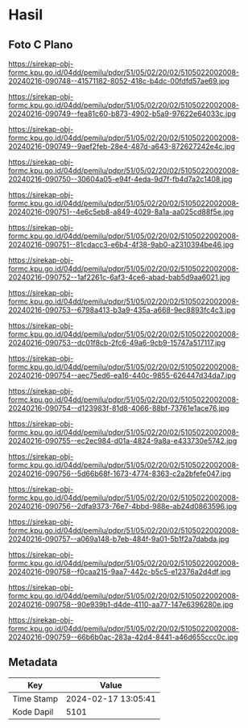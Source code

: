 # Hasil

## Foto C Plano

https://sirekap-obj-formc.kpu.go.id/04dd/pemilu/pdpr/51/05/02/20/02/5105022002008-20240216-090748--41571182-8052-418c-b4dc-00fdfd57ae69.jpg

https://sirekap-obj-formc.kpu.go.id/04dd/pemilu/pdpr/51/05/02/20/02/5105022002008-20240216-090749--fea81c60-b873-4902-b5a9-97622e64033c.jpg

https://sirekap-obj-formc.kpu.go.id/04dd/pemilu/pdpr/51/05/02/20/02/5105022002008-20240216-090749--9aef2feb-28e4-487d-a643-872627242e4c.jpg

https://sirekap-obj-formc.kpu.go.id/04dd/pemilu/pdpr/51/05/02/20/02/5105022002008-20240216-090750--30604a05-e94f-4eda-9d7f-fb4d7a2c1408.jpg

https://sirekap-obj-formc.kpu.go.id/04dd/pemilu/pdpr/51/05/02/20/02/5105022002008-20240216-090751--4e6c5eb8-a849-4029-8a1a-aa025cd88f5e.jpg

https://sirekap-obj-formc.kpu.go.id/04dd/pemilu/pdpr/51/05/02/20/02/5105022002008-20240216-090751--81cdacc3-e6b4-4f38-9ab0-a2310394be46.jpg

https://sirekap-obj-formc.kpu.go.id/04dd/pemilu/pdpr/51/05/02/20/02/5105022002008-20240216-090752--1af2261c-6af3-4ce6-abad-bab5d9aa6021.jpg

https://sirekap-obj-formc.kpu.go.id/04dd/pemilu/pdpr/51/05/02/20/02/5105022002008-20240216-090753--6798a413-b3a9-435a-a668-9ec8893fc4c3.jpg

https://sirekap-obj-formc.kpu.go.id/04dd/pemilu/pdpr/51/05/02/20/02/5105022002008-20240216-090753--dc01f8cb-2fc6-49a6-9cb9-15747a517117.jpg

https://sirekap-obj-formc.kpu.go.id/04dd/pemilu/pdpr/51/05/02/20/02/5105022002008-20240216-090754--aec75ed6-ea16-440c-9855-626447d34da7.jpg

https://sirekap-obj-formc.kpu.go.id/04dd/pemilu/pdpr/51/05/02/20/02/5105022002008-20240216-090754--d123983f-81d8-4066-88bf-73761e1ace76.jpg

https://sirekap-obj-formc.kpu.go.id/04dd/pemilu/pdpr/51/05/02/20/02/5105022002008-20240216-090755--ec2ec984-d01a-4824-9a8a-e433730e5742.jpg

https://sirekap-obj-formc.kpu.go.id/04dd/pemilu/pdpr/51/05/02/20/02/5105022002008-20240216-090756--5d66b68f-1673-4774-8363-c2a2bfefe047.jpg

https://sirekap-obj-formc.kpu.go.id/04dd/pemilu/pdpr/51/05/02/20/02/5105022002008-20240216-090756--2dfa9373-76e7-4bbd-988e-ab24d0863596.jpg

https://sirekap-obj-formc.kpu.go.id/04dd/pemilu/pdpr/51/05/02/20/02/5105022002008-20240216-090757--a069a148-b7eb-484f-9a01-5b1f2a7dabda.jpg

https://sirekap-obj-formc.kpu.go.id/04dd/pemilu/pdpr/51/05/02/20/02/5105022002008-20240216-090758--f0caa215-9aa7-442c-b5c5-e12376a2d4df.jpg

https://sirekap-obj-formc.kpu.go.id/04dd/pemilu/pdpr/51/05/02/20/02/5105022002008-20240216-090758--90e939b1-d4de-4110-aa77-147e6396280e.jpg

https://sirekap-obj-formc.kpu.go.id/04dd/pemilu/pdpr/51/05/02/20/02/5105022002008-20240216-090759--66b6b0ac-283a-42d4-8441-a46d655ccc0c.jpg


## Metadata

| Key        | Value               |
| ---------- | ------------------- |
| Time Stamp | 2024-02-17 13:05:41 |
| Kode Dapil | 5101                |




